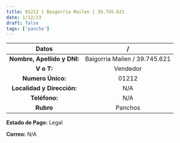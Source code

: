 ```yaml
---
title: 01212 | Baigorria Mailen | 39.745.621
date: 1/12/23
draft: false
tags: ['pancho']
---
```


|          **Datos**          |               /               |
|:---------------------------:|:-----------------------------:|
| **Nombre, Apellido y DNI:** | Baigorria Mailen / 39.745.621 |
|          **V o T:**         |            Vendedor           |
|      **Numero Único:**      |             01212             |
|  **Localidad y Dirección:** |              N/A              |
|        **Teléfono:**        |              N/A              |
|          **Rubro**          |            Panchos            |

**Estado de Pago:** Legal

**Correo:** N/A
